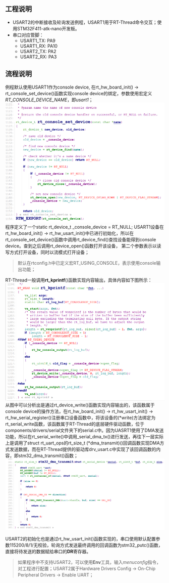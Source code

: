 ## 工程说明
- USART2的中断接收及轮询发送例程，USART1用于RT-Thread命令交互；使用STM32F411-atk-nano开发板。
- 串口对应管脚：
    - USART1_TX: PA9
    - USART1_RX: PA10
    - USART2_TX: PA2
    - USART2_RX: PA3

## 流程说明
例程默认使用USART1作为console device, 在rt_hw_board_init() -> rt_console_set_device()函数实现console device的绑定，参数使用宏定义*RT_CONSOLE_DEVICE_NAME*，即*usart1*；
![set console device](picture/02.png)
程序定义了一个static rt_device_t _console_device = RT_NULL; USART1设备在rt_hw_board_init() -> rt_hw_usart_init()中已进行初始化，所以在rt_console_set_device()函数中调用rt_device_find()查找设备能得到console device。查到之后调用rt_device_open()函数打开该设备， 第二个参数表示以读写方式打开设备，同时以流模式打开设备；
> 默认在rtconfig.h中已定义宏RT_USING_CONSOLE，表示使用console输出功能；

RT-Thread一般调用**rt_kprintf**()函数实现内容输出，具体内容如下图所示：
![rt_kprintf](picture/01.png)
从图中可以分析出是通过rt_device_write()函数实现内容输出的，该函数属于console device的操作方法，在rt_hw_board_init() -> rt_hw_usart_init() -> rt_hw_serial_register()注册串口设备函数中，将该设备的(*write)方法绑定为rt_serial_write函数，该函数属于RT-Thread的底层硬件驱动函数，位于components/drivers/serial文件夹下的serial.c中。因为UASRT1使用了DMA发送功能，所以在rt_serial_write()中调用_serial_dma_tx()进行发送，再往下一层实际上是调用了struct rt_uart_ops的rt_size_t (*dma_transmit)()回调函数实现DMA方式发送数据，而在RT-Thread提供的驱动库drv_usart.c中实现了该回调函数的内容，即stm32_dma_transmit()函数；
![dma](picture/03.png)


USART2的初始化也是通过rt_hw_usart_init()函数实现的，串口使用默认配置参数115200/8/1/无校验，轮询方式发送最终调用的回调函数为stm32_putc()函数，直接将待发送的数据赋给串口的**DR**寄存器。
> 如果程序中不支持USART2，可以使用**Env**工具，输入*menuconfig*指令，对工程进行配置；USART2属于Hardware Drivers Config -> On-Chip Peripheral Drivers -> Enable UART；